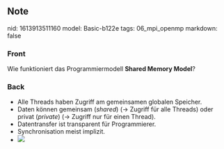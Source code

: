 ## Note
nid: 1613913511160
model: Basic-b122e
tags: 06_mpi_openmp
markdown: false

### Front
Wie funktioniert das Programmiermodell <b>Shared Memory Model</b>?

### Back
<div>
  <div>
    <ul>
      <li>Alle Threads haben Zugriff am gemeinsamen globalen
      Speicher.
      <li>Daten können gemeinsam (<em>shared</em>) (→ Zugriff für
      alle Threads) oder privat (<em>private</em>) (→ Zugriff nur
      für einen Thread).
      <li>Datentransfer ist transparent für Programmierer.
      <li>Synchronisation meist implizit.
      <li><img src= 
      "paste-f0fbc2619237d255ac56e969c3bc4379889d25b0.jpg">
    </ul>
  </div>
</div>

